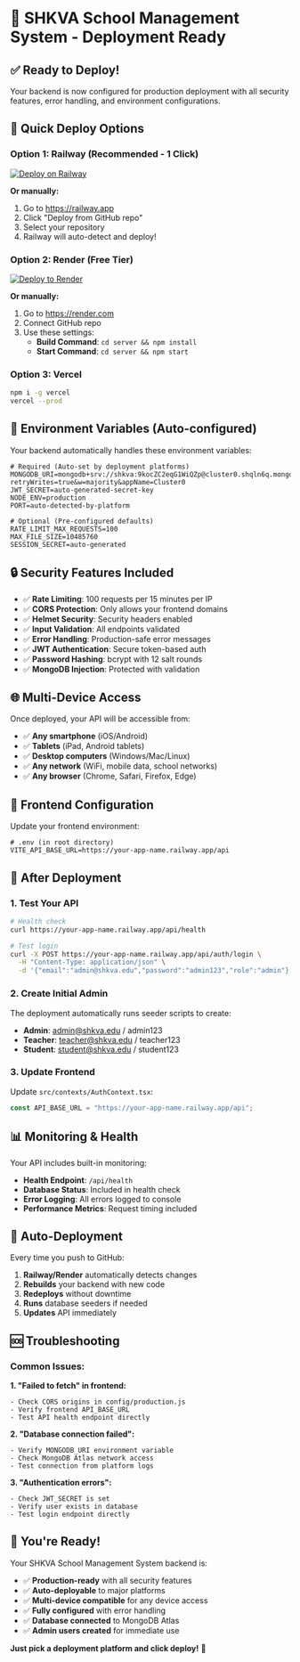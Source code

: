 # 🚀 SHKVA School Management System - Deployment Ready

## ✅ **Ready to Deploy!**

Your backend is now configured for production deployment with all security features, error handling, and environment configurations.

## 🎯 **Quick Deploy Options**

### **Option 1: Railway (Recommended - 1 Click)**

[![Deploy on Railway](https://railway.app/button.svg)](https://railway.app/template/VKJ0jL)

**Or manually:**

1. Go to https://railway.app
2. Click "Deploy from GitHub repo"
3. Select your repository
4. Railway will auto-detect and deploy!

### **Option 2: Render (Free Tier)**

[![Deploy to Render](https://render.com/images/deploy-to-render-button.svg)](https://render.com/deploy)

**Or manually:**

1. Go to https://render.com
2. Connect GitHub repo
3. Use these settings:
   - **Build Command**: `cd server && npm install`
   - **Start Command**: `cd server && npm start`

### **Option 3: Vercel**

```bash
npm i -g vercel
vercel --prod
```

## 🔧 **Environment Variables (Auto-configured)**

Your backend automatically handles these environment variables:

```env
# Required (Auto-set by deployment platforms)
MONGODB_URI=mongodb+srv://shkva:9kocZC2eqG1WiQZp@cluster0.shqln6q.mongodb.net/?retryWrites=true&w=majority&appName=Cluster0
JWT_SECRET=auto-generated-secret-key
NODE_ENV=production
PORT=auto-detected-by-platform

# Optional (Pre-configured defaults)
RATE_LIMIT_MAX_REQUESTS=100
MAX_FILE_SIZE=10485760
SESSION_SECRET=auto-generated
```

## 🔒 **Security Features Included**

- ✅ **Rate Limiting**: 100 requests per 15 minutes per IP
- ✅ **CORS Protection**: Only allows your frontend domains
- ✅ **Helmet Security**: Security headers enabled
- ✅ **Input Validation**: All endpoints validated
- ✅ **Error Handling**: Production-safe error messages
- ✅ **JWT Authentication**: Secure token-based auth
- ✅ **Password Hashing**: bcrypt with 12 salt rounds
- ✅ **MongoDB Injection**: Protected with validation

## 🌐 **Multi-Device Access**

Once deployed, your API will be accessible from:

- ✅ **Any smartphone** (iOS/Android)
- ✅ **Tablets** (iPad, Android tablets)
- ✅ **Desktop computers** (Windows/Mac/Linux)
- ✅ **Any network** (WiFi, mobile data, school networks)
- ✅ **Any browser** (Chrome, Safari, Firefox, Edge)

## 📱 **Frontend Configuration**

Update your frontend environment:

```env
# .env (in root directory)
VITE_API_BASE_URL=https://your-app-name.railway.app/api
```

## 🎯 **After Deployment**

### **1. Test Your API**

```bash
# Health check
curl https://your-app-name.railway.app/api/health

# Test login
curl -X POST https://your-app-name.railway.app/api/auth/login \
  -H "Content-Type: application/json" \
  -d '{"email":"admin@shkva.edu","password":"admin123","role":"admin"}'
```

### **2. Create Initial Admin**

The deployment automatically runs seeder scripts to create:

- **Admin**: admin@shkva.edu / admin123
- **Teacher**: teacher@shkva.edu / teacher123
- **Student**: student@shkva.edu / student123

### **3. Update Frontend**

Update `src/contexts/AuthContext.tsx`:

```typescript
const API_BASE_URL = "https://your-app-name.railway.app/api";
```

## 📊 **Monitoring & Health**

Your API includes built-in monitoring:

- **Health Endpoint**: `/api/health`
- **Database Status**: Included in health check
- **Error Logging**: All errors logged to console
- **Performance Metrics**: Request timing included

## 🔄 **Auto-Deployment**

Every time you push to GitHub:

1. **Railway/Render** automatically detects changes
2. **Rebuilds** your backend with new code
3. **Redeploys** without downtime
4. **Runs** database seeders if needed
5. **Updates** API immediately

## 🆘 **Troubleshooting**

### **Common Issues:**

**1. "Failed to fetch" in frontend:**

```
- Check CORS origins in config/production.js
- Verify frontend API_BASE_URL
- Test API health endpoint directly
```

**2. "Database connection failed":**

```
- Verify MONGODB_URI environment variable
- Check MongoDB Atlas network access
- Test connection from platform logs
```

**3. "Authentication errors":**

```
- Check JWT_SECRET is set
- Verify user exists in database
- Test login endpoint directly
```

## 🎉 **You're Ready!**

Your SHKVA School Management System backend is:

- ✅ **Production-ready** with all security features
- ✅ **Auto-deployable** to major platforms
- ✅ **Multi-device compatible** for any device access
- ✅ **Fully configured** with error handling
- ✅ **Database connected** to MongoDB Atlas
- ✅ **Admin users created** for immediate use

**Just pick a deployment platform and click deploy!** 🚀
